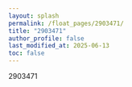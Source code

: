 ```yaml
---
layout: splash
permalink: /float_pages/2903471/
title: "2903471"
author_profile: false
last_modified_at: 2025-06-13
toc: false
---
```

 
2903471
